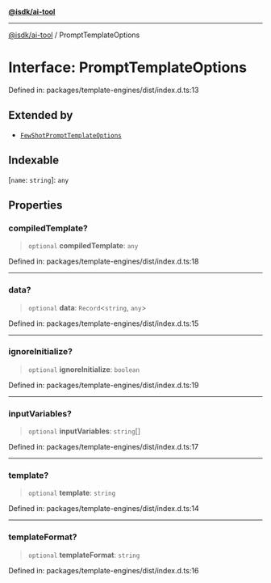 [**@isdk/ai-tool**](../README.md)

***

[@isdk/ai-tool](../globals.md) / PromptTemplateOptions

# Interface: PromptTemplateOptions

Defined in: packages/template-engines/dist/index.d.ts:13

## Extended by

- [`FewShotPromptTemplateOptions`](FewShotPromptTemplateOptions.md)

## Indexable

\[`name`: `string`\]: `any`

## Properties

### compiledTemplate?

> `optional` **compiledTemplate**: `any`

Defined in: packages/template-engines/dist/index.d.ts:18

***

### data?

> `optional` **data**: `Record`\<`string`, `any`\>

Defined in: packages/template-engines/dist/index.d.ts:15

***

### ignoreInitialize?

> `optional` **ignoreInitialize**: `boolean`

Defined in: packages/template-engines/dist/index.d.ts:19

***

### inputVariables?

> `optional` **inputVariables**: `string`[]

Defined in: packages/template-engines/dist/index.d.ts:17

***

### template?

> `optional` **template**: `string`

Defined in: packages/template-engines/dist/index.d.ts:14

***

### templateFormat?

> `optional` **templateFormat**: `string`

Defined in: packages/template-engines/dist/index.d.ts:16
